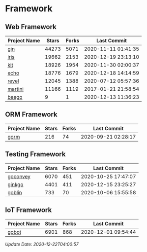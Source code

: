 # Framework

## Web Framework
| Project Name | Stars | Forks | Last Commit |
| ------------ | ----- | ----- | ----------- |
| [gin](https://github.com/gin-gonic/gin) | 44273 | 5071 | 2020-11-11 01:41:35 |
| [iris](https://github.com/kataras/iris) | 19662 | 2153 | 2020-12-19 23:13:10 |
| [kit](https://github.com/go-kit/kit) | 18926 | 1954 | 2020-11-30 02:00:37 |
| [echo](https://github.com/labstack/echo) | 18776 | 1679 | 2020-12-18 14:14:59 |
| [revel](https://github.com/revel/revel) | 12045 | 1388 | 2020-07-12 05:57:36 |
| [martini](https://github.com/go-martini/martini) | 11166 | 1119 | 2017-01-21 21:58:54 |
| [beego](https://github.com/astaxie/beego) | 9 | 1 | 2020-12-13 11:36:23 |

## ORM Framework
| Project Name | Stars | Forks | Last Commit |
| ------------ | ----- | ----- | ----------- |
| [gorm](https://github.com/jinzhu/gorm) | 216 | 74 | 2020-09-21 02:28:17 |

## Testing Framework
| Project Name | Stars | Forks | Last Commit |
| ------------ | ----- | ----- | ----------- |
| [goconvey](https://github.com/smartystreets/goconvey) | 6070 | 451 | 2020-10-25 17:47:07 |
| [ginkgo](https://github.com/onsi/ginkgo) | 4401 | 411 | 2020-12-15 23:25:27 |
| [goblin](https://github.com/franela/goblin) | 733 | 70 | 2020-10-06 15:55:58 |

## IoT Framework
| Project Name | Stars | Forks | Last Commit |
| ------------ | ----- | ----- | ----------- |
| [gobot](https://github.com/hybridgroup/gobot) | 6901 | 868 | 2020-12-01 09:54:44 |

*Update Date: 2020-12-22T04:00:57*